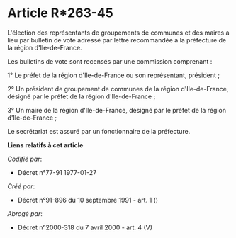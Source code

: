 # Article R*263-45

L'élection des représentants de groupements de communes et des maires a lieu par bulletin de vote adressé par lettre
recommandée à la préfecture de la région d'Ile-de-France.

Les bulletins de vote sont recensés par une commission comprenant :

1° Le préfet de la région d'Ile-de-France ou son représentant, président ;

2° Un président de groupement de communes de la région d'Ile-de-France, désigné par le préfet de la région d'Ile-de-France ;

3° Un maire de la région d'Ile-de-France, désigné par le préfet de la région d'Ile-de-France ;

Le secrétariat est assuré par un fonctionnaire de la préfecture.

**Liens relatifs à cet article**

_Codifié par_:

  - Décret n°77-91 1977-01-27

_Créé par_:

  - Décret n°91-896 du 10 septembre 1991 - art. 1 ()

_Abrogé par_:

  - Décret n°2000-318 du 7 avril 2000 - art. 4 (V)
